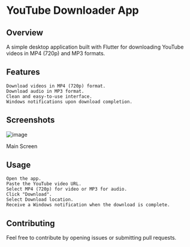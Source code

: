 # YouTube Downloader App

## Overview

A simple desktop application built with Flutter for downloading YouTube videos in MP4 (720p) and MP3 formats.
 
## Features

    Download videos in MP4 (720p) format.
    Download audio in MP3 format.
    Clean and easy-to-use interface.
    Windows notifications upon download completion.
    
## Screenshots

![image](https://github.com/Youssf-Mohamed/downloader-with-flutter/assets/139072909/88922239-a08a-4252-a61c-7f261a73b002)

Main Screen

## Usage

    Open the app.
    Paste the YouTube video URL.
    Select MP4 (720p) for video or MP3 for audio.
    Click "Download".
    Select Download location.
    Receive a Windows notification when the download is complete.
    
## Contributing

Feel free to contribute by opening issues or submitting pull requests.
